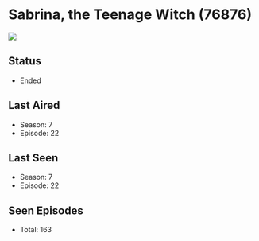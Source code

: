 # Sabrina, the Teenage Witch (76876)

<img src="https://dg31sz3gwrwan.cloudfront.net/poster/76876/984823-0-optimized.jpg" />

## Status
* Ended
## Last Aired
* Season: 7
* Episode: 22
## Last Seen
* Season: 7
* Episode: 22
## Seen Episodes
* Total: 163
